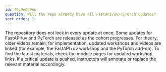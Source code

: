 ```yaml
---
id: f9c9e0b9eb
question: Will the repo already have all FastAPI/uv/PyTorch updates?
sort_order: 1
---
```


The repository does not lock in every update at once. Some updates for FastAPI/uv and PyTorch are released as the cohort progresses. For theory, older videos remain; for implementation, updated workshops and videos are linked (for example, the FastAPI+uv workshop and the PyTorch add-on). To find the latest materials, check the module pages for updated workshop links. If a critical update is pushed, instructors will annotate or replace the relevant material accordingly.